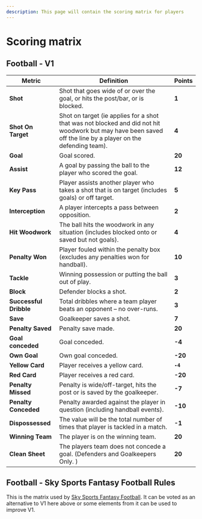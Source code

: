 ```yaml
---
description: This page will contain the scoring matrix for players
---
```


# Scoring matrix

## Football - V1

| Metric                 | Definition                                                                                                                                                   | Points   |
| ---------------------- | ------------------------------------------------------------------------------------------------------------------------------------------------------------ | -------- |
| **Shot**               | Shot that goes wide of or over the goal, or hits the post/bar, or is blocked.                                                                                | **1**    |
| **Shot On Target**     | Shot on target (ie applies for a shot that was not blocked and did not hit woodwork but may have been saved off the line by a player on the defending team). | **4**    |
| **Goal**               | Goal scored.                                                                                                                                                 | **20**   |
| **Assist**             | A goal by passing the ball to the player who scored the goal.                                                                                                | **12**   |
| **Key Pass**           | Player assists another player who takes a shot that is on target (includes goals) or off target.                                                             | **5**    |
| **Interception**       | A player intercepts a pass between opposition.                                                                                                               | **2**    |
| **Hit Woodwork**       | The ball hits the woodwork in any situation (includes blocked onto or saved but not goals).                                                                  | **4**    |
| **Penalty Won**        | Player fouled within the penalty box (excludes any penalties won for handball).                                                                              | **10**   |
| **Tackle**             | Winning possession or putting the ball out of play.                                                                                                          | **3**    |
| **Block**              | Defender blocks a shot.                                                                                                                                      | **2**    |
| **Successful Dribble** | Total dribbles where a team player beats an opponent – no over-runs.                                                                                         | **3**    |
| **Save**               | Goalkeeper saves a shot.                                                                                                                                     | **7**    |
| **Penalty Saved**      | Penalty save made.                                                                                                                                           | **20**   |
| **Goal conceded**      | Goal conceded.                                                                                                                                               | **-4**   |
| **Own Goal**           | Own goal conceded.                                                                                                                                           | **-20**  |
| **Yellow Card**        | Player receives a yellow card.                                                                                                                               | **`-4`** |
| **Red Card**           | Player receives a red card.                                                                                                                                  | **-20**  |
| **Penalty Missed**     | Penalty is wide/off-target, hits the post or is saved by the goalkeeper.                                                                                     | **-7**   |
| **Penalty Conceded**   | Penalty awarded against the player in question (including handball events).                                                                                  | **-10**  |
| **Dispossessed**       | The value will be the total number of times that player is tackled in a match.                                                                               | **-1**   |
| **Winning Team**       | The player is on the winning team.                                                                                                                           | **20**   |
| **Clean Sheet**        | The players team does not concede a goal. (Defenders and Goalkeepers Only. )                                                                                 | **20**   |

## Football - Sky Sports Fantasy Football Rules

This is the matrix used by [Sky Sports Fantasy Football](https://fantasyfootball.skysports.com/help/fantasy). It can be voted as an alternative to V1 here above or some elements from it can be used to improve V1.

